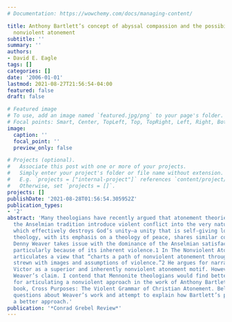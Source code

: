 ```yaml
---
# Documentation: https://wowchemy.com/docs/managing-content/

title: Anthony Bartlett’s concept of abyssal compassion and the possibility of a truly
  nonviolent atonement
subtitle: ''
summary: ''
authors:
- David E. Eagle
tags: []
categories: []
date: '2006-01-01'
lastmod: 2021-08-27T21:56:54-04:00
featured: false
draft: false

# Featured image
# To use, add an image named `featured.jpg/png` to your page's folder.
# Focal points: Smart, Center, TopLeft, Top, TopRight, Left, Right, BottomLeft, Bottom, BottomRight.
image:
  caption: ''
  focal_point: ''
  preview_only: false

# Projects (optional).
#   Associate this post with one or more of your projects.
#   Simply enter your project's folder or file name without extension.
#   E.g. `projects = ["internal-project"]` references `content/project/deep-learning/index.md`.
#   Otherwise, set `projects = []`.
projects: []
publishDate: '2021-08-28T01:56:54.305952Z'
publication_types:
- '2'
abstract: 'Many theologians have recently argued that atonement theories related to
  the Anselmian tradition introduce violent conflict into the very nature of God,
  which effectively destroys God’s unity—a unity that is self-giving love. Mennonite
  theology, with its emphasis on a theology of peace, shares similar concerns. J.
  Denny Weaver takes issue with the dominance of the Anselmian satisfaction theory,
  particularly because of its inherent violence.1 In The Nonviolent Atonement, he
  articulates a view that “charts a path of nonviolent atonement through territory
  strewn with images and assumptions of violence.”2 He argues for narrative Christus
  Victor as a superior and inherently nonviolent atonement motif. However, I challenge
  Weaver’s claim. I contend that Mennonite theologians would find better resources
  for articulating a nonviolent approach in the work of Anthony Bartlett in his recent
  book, Cross Purposes: The Violent Grammar of Christian Atonement. Below I will raise
  questions about Weaver’s work and attempt to explain how Bartlett’s paradigm offers
  a better approach.'
publication: '*Conrad Grebel Review*'
---
```

